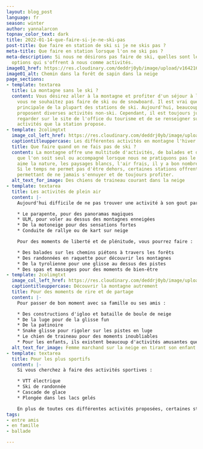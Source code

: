 ```yaml
---
layout: blog_post
language: fr
season: winter
author: yannalarcon
topnav_color_text: dark
title: 2022-01-14-que-faire-si-je-ne-ski-pas
post-title: Que faire en station de ski si je ne skis pas ?
meta-title: Que faire en station lorsque l'on ne ski pas ?
meta-description: Si nous ne désirons pas faire de ski, quelles sont les différentes
  options qui s'offrent à nous comme activités.
image01_href: https://res.cloudinary.com/deddrj0yb/image/upload/v1642165833/website/Conseil%20/alain-wong-f-oxr0Lk5EU-unsplash_ths7rd.jpg
image01_alt: Chemin dans la forêt de sapin dans la neige
page_sections:
- template: textarea
  title: La montagne sans le ski ?
  content: Vous désirez aller à la montagne et profiter d'un séjour à la neige ? Mais
    vous ne souhaitez pas faire de ski ou de snowboard. Il est vrai que c'est l'activité
    principale de la plupart des stations de ski. Aujourd'hui, beaucoup de stations
    proposent diverses activités non-ski. Cependant, il est toujours judicieux de
    regarder sur le site de l'office du tourisme et de se renseigner sur les différentes
    activités que la station propose.
- template: 2colimgtxt
  image_col_left_href: https://res.cloudinary.com/deddrj0yb/image/upload/v1642165834/website/Conseil%20/benjamin-zanatta-WUdA1_7Lqlw-unsplash_crfnpj.jpg
  captiontitleuppercase: Les différentes activités en montagne l'hiver
  title: Que faire quand on ne fais pas de ski ?
  content: La montagne offre une multitude d'activités, de balades et de découvertes
    que l'on soit seul ou accompagné lorsque nous ne pratiquons pas le ski. Si on
    aime la nature, les paysages blancs, l'air frais, il y a bon nombre d'activités.
    Si le temps ne permet pas d'être dehors, certaines stations offrent des infrastructures
    permettant de ne jamais s'ennuyer et de toujours profiter.
  alt_text_for_image: Des chiens de traineau courant dans la neige
- template: textarea
  title: Les activités de plein air
  content: |-
    Aujourd'hui difficile de ne pas trouver une activité à son gout parmi tout ce que les stations proposent. Vous allez trouver des activités de sensation fortes telles que :

    * Le parapente, pour des panoramas magiques
    * ULM, pour voler au dessus des montagnes enneigées
    * De la motoneige pour des sensations fortes
    * Conduite de rallye ou de kart sur neige

    Pour des moments de liberté et de plénitude, vous pourrez faire :

    * Des balades sur les chemins piétons à travers les forêts
    * Des randonnées en raquette pour découvrir les montagnes
    * De la tyrolienne pour une glisse au dessus des pistes
    * Des spas et massages pour des moments de bien-être
- template: 2colimgtxt
  image_col_left_href: https://res.cloudinary.com/deddrj0yb/image/upload/v1642165833/website/Conseil%20/kajetan-sumila-Bvc_jNsFVCk-unsplash_jin4xg.jpg
  captiontitleuppercase: Découvrir la montagne autrement
  title: Pour des moments de rire et de partage
  content: |-
    Pour passer de bon moment avec sa famille ou ses amis :

    * Des constructions d'igloo et bataille de boule de neige
    * De la luge pour de la glisse fun
    * De la patinoire
    * Snake glisse pour rigoler sur les pistes en luge
    * Le chien de traineau pour des moments inoubliables
    * Pour les enfants, ils existent beaucoup d'activités amusantes que la station propose
  alt_text_for_image: Femme marchand sur la neige en tirant son enfant dans une luge
- template: textarea
  title: Pour les plus sportifs
  content: |-
    Si vous cherchez à faire des activités sportives :

    * VTT électrique
    * Ski de randonnée
    * Cascade de glace
    * Plongée dans les lacs gelés

    En plus de toutes ces différentes activités proposées, certaines stations vont également proposer des centres sportifs, des jeux, des trampolines. Vous trouverez également des bowlings, des cinémas ainsi que de nombreuses activités proposées par l'office du tourisme.
tags:
- entre amis
- en famille
- ballade

---
```

